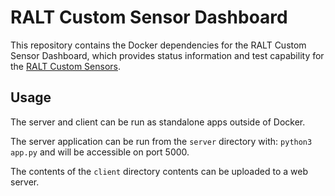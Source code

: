 # RALT Custom Sensor Dashboard 

This repository contains the Docker dependencies for the RALT Custom Sensor Dashboard, which provides status information and test capability for the [RALT Custom Sensors](https://github.com/care-group/RALT-Custom-Sensors).

## Usage

The server and client can be run as standalone apps outside of Docker.

The server application can be run from the ```server``` directory with: ```python3 app.py``` and will be accessible on port 5000.

The contents of the ```client``` directory contents can be uploaded to a web server. 